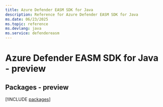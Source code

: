 ```yaml
---
title: Azure Defender EASM SDK for Java
description: Reference for Azure Defender EASM SDK for Java
ms.date: 06/23/2025
ms.topic: reference
ms.devlang: java
ms.service: defendereasm
---
```

# Azure Defender EASM SDK for Java - preview
## Packages - preview
[!INCLUDE [packages](defender-easm-index.md)]